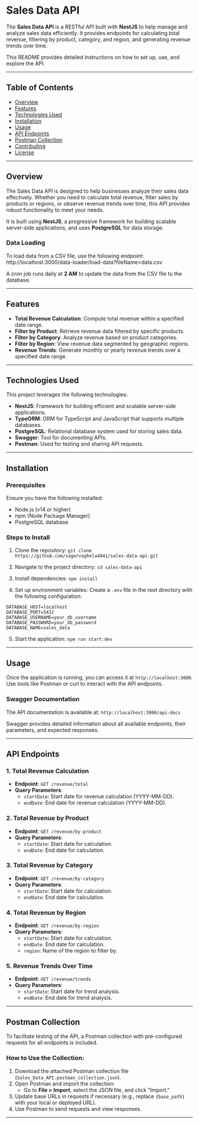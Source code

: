 # Sales Data API

The **Sales Data API** is a RESTful API built with **NestJS** to help manage and analyze sales data efficiently. It provides endpoints for calculating total revenue, filtering by product, category, and region, and generating revenue trends over time.

This README provides detailed instructions on how to set up, use, and explore the API.

---

## Table of Contents

- [Overview](#overview)
- [Features](#features)
- [Technologies Used](#technologies-used)
- [Installation](#installation)
- [Usage](#usage)
- [API Endpoints](#api-endpoints)
- [Postman Collection](#postman-collection)
- [Contributing](#contributing)
- [License](#license)

---

## Overview

The Sales Data API is designed to help businesses analyze their sales data effectively. Whether you need to calculate total revenue, filter sales by products or regions, or observe revenue trends over time, this API provides robust functionality to meet your needs.

It is built using **NestJS**, a progressive framework for building scalable server-side applications, and uses **PostgreSQL** for data storage.

### Data Loading

To load data from a CSV file, use the following endpoint:
http://localhost:3000/data-loader/load-data?fileName=data.csv


A cron job runs daily at **2 AM** to update the data from the CSV file to the database.

---

## Features

- **Total Revenue Calculation**: Compute total revenue within a specified date range.
- **Filter by Product**: Retrieve revenue data filtered by specific products.
- **Filter by Category**: Analyze revenue based on product categories.
- **Filter by Region**: View revenue data segmented by geographic regions.
- **Revenue Trends**: Generate monthly or yearly revenue trends over a specified date range.

---

## Technologies Used

This project leverages the following technologies:

- **NestJS**: Framework for building efficient and scalable server-side applications.
- **TypeORM**: ORM for TypeScript and JavaScript that supports multiple databases.
- **PostgreSQL**: Relational database system used for storing sales data.
- **Swagger**: Tool for documenting APIs.
- **Postman**: Used for testing and sharing API requests.

---

## Installation

### Prerequisites

Ensure you have the following installed:

- Node.js (v14 or higher)
- npm (Node Package Manager)
- PostgreSQL database

### Steps to Install

1. Clone the repository:
```git clone https://github.com/sagarvaghela4041/sales-data-api.git```


2. Navigate to the project directory:
```cd sales-data-api```


3. Install dependencies:
```npm install```


4. Set up environment variables:
Create a `.env` file in the root directory with the following configuration:

```
DATABASE_HOST=localhost
DATABASE_PORT=5432
DATABASE_USERNAME=your_db_username
DATABASE_PASSWORD=your_db_password
DATABASE_NAME=sales_data

```


5. Start the application:
```npm run start:dev```


---

## Usage

Once the application is running, you can access it at `http://localhost:3000`. Use tools like Postman or curl to interact with the API endpoints.

### Swagger Documentation

The API documentation is available at:
```http://localhost:3000/api-docs```

Swagger provides detailed information about all available endpoints, their parameters, and expected responses.

---

## API Endpoints

### 1. Total Revenue Calculation

- **Endpoint**: `GET /revenue/total`
- **Query Parameters**:
  - `startDate`: Start date for revenue calculation (YYYY-MM-DD).
  - `endDate`: End date for revenue calculation (YYYY-MM-DD).

### 2. Total Revenue by Product

- **Endpoint**: `GET /revenue/by-product`
- **Query Parameters**:
  - `startDate`: Start date for calculation.
  - `endDate`: End date for calculation.

### 3. Total Revenue by Category

- **Endpoint**: `GET /revenue/by-category`
- **Query Parameters**:
  - `startDate`: Start date for calculation.
  - `endDate`: End date for calculation.

### 4. Total Revenue by Region

- **Endpoint**: `GET /revenue/by-region`
- **Query Parameters**:
  - `startDate`: Start date for calculation.
  - `endDate`: End date for calculation.
  - `region`: Name of the region to filter by.

### 5. Revenue Trends Over Time

- **Endpoint**: `GET /revenue/trends`
- **Query Parameters**:
  - `startDate`: Start date for trend analysis.
  - `endDate`: End date for trend analysis.

---

## Postman Collection

To facilitate testing of the API, a Postman collection with pre-configured requests for all endpoints is included.

### How to Use the Collection:

1. Download the attached Postman collection file (`Sales_Data_API.postman_collection.json`).
2. Open Postman and import the collection:
   - Go to **File > Import**, select the JSON file, and click "Import."
3. Update base URLs in requests if necessary (e.g., replace `{base_path}` with your local or deployed URL).
4. Use Postman to send requests and view responses.

---

